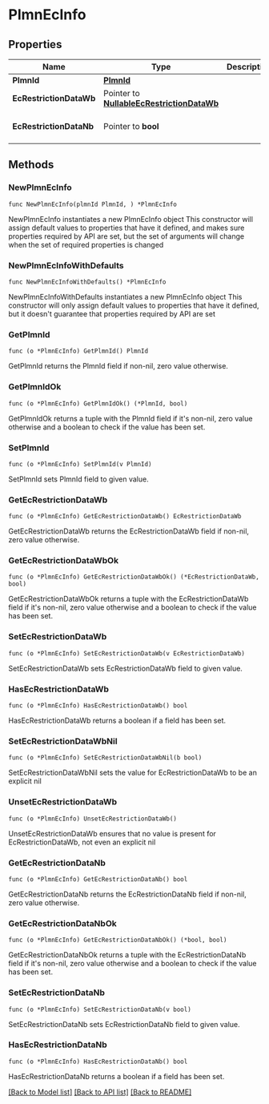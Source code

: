 # PlmnEcInfo

## Properties

Name | Type | Description | Notes
------------ | ------------- | ------------- | -------------
**PlmnId** | [**PlmnId**](PlmnId.md) |  | 
**EcRestrictionDataWb** | Pointer to [**NullableEcRestrictionDataWb**](EcRestrictionDataWb.md) |  | [optional] 
**EcRestrictionDataNb** | Pointer to **bool** |  | [optional] [default to false]

## Methods

### NewPlmnEcInfo

`func NewPlmnEcInfo(plmnId PlmnId, ) *PlmnEcInfo`

NewPlmnEcInfo instantiates a new PlmnEcInfo object
This constructor will assign default values to properties that have it defined,
and makes sure properties required by API are set, but the set of arguments
will change when the set of required properties is changed

### NewPlmnEcInfoWithDefaults

`func NewPlmnEcInfoWithDefaults() *PlmnEcInfo`

NewPlmnEcInfoWithDefaults instantiates a new PlmnEcInfo object
This constructor will only assign default values to properties that have it defined,
but it doesn't guarantee that properties required by API are set

### GetPlmnId

`func (o *PlmnEcInfo) GetPlmnId() PlmnId`

GetPlmnId returns the PlmnId field if non-nil, zero value otherwise.

### GetPlmnIdOk

`func (o *PlmnEcInfo) GetPlmnIdOk() (*PlmnId, bool)`

GetPlmnIdOk returns a tuple with the PlmnId field if it's non-nil, zero value otherwise
and a boolean to check if the value has been set.

### SetPlmnId

`func (o *PlmnEcInfo) SetPlmnId(v PlmnId)`

SetPlmnId sets PlmnId field to given value.


### GetEcRestrictionDataWb

`func (o *PlmnEcInfo) GetEcRestrictionDataWb() EcRestrictionDataWb`

GetEcRestrictionDataWb returns the EcRestrictionDataWb field if non-nil, zero value otherwise.

### GetEcRestrictionDataWbOk

`func (o *PlmnEcInfo) GetEcRestrictionDataWbOk() (*EcRestrictionDataWb, bool)`

GetEcRestrictionDataWbOk returns a tuple with the EcRestrictionDataWb field if it's non-nil, zero value otherwise
and a boolean to check if the value has been set.

### SetEcRestrictionDataWb

`func (o *PlmnEcInfo) SetEcRestrictionDataWb(v EcRestrictionDataWb)`

SetEcRestrictionDataWb sets EcRestrictionDataWb field to given value.

### HasEcRestrictionDataWb

`func (o *PlmnEcInfo) HasEcRestrictionDataWb() bool`

HasEcRestrictionDataWb returns a boolean if a field has been set.

### SetEcRestrictionDataWbNil

`func (o *PlmnEcInfo) SetEcRestrictionDataWbNil(b bool)`

 SetEcRestrictionDataWbNil sets the value for EcRestrictionDataWb to be an explicit nil

### UnsetEcRestrictionDataWb
`func (o *PlmnEcInfo) UnsetEcRestrictionDataWb()`

UnsetEcRestrictionDataWb ensures that no value is present for EcRestrictionDataWb, not even an explicit nil
### GetEcRestrictionDataNb

`func (o *PlmnEcInfo) GetEcRestrictionDataNb() bool`

GetEcRestrictionDataNb returns the EcRestrictionDataNb field if non-nil, zero value otherwise.

### GetEcRestrictionDataNbOk

`func (o *PlmnEcInfo) GetEcRestrictionDataNbOk() (*bool, bool)`

GetEcRestrictionDataNbOk returns a tuple with the EcRestrictionDataNb field if it's non-nil, zero value otherwise
and a boolean to check if the value has been set.

### SetEcRestrictionDataNb

`func (o *PlmnEcInfo) SetEcRestrictionDataNb(v bool)`

SetEcRestrictionDataNb sets EcRestrictionDataNb field to given value.

### HasEcRestrictionDataNb

`func (o *PlmnEcInfo) HasEcRestrictionDataNb() bool`

HasEcRestrictionDataNb returns a boolean if a field has been set.


[[Back to Model list]](../README.md#documentation-for-models) [[Back to API list]](../README.md#documentation-for-api-endpoints) [[Back to README]](../README.md)


